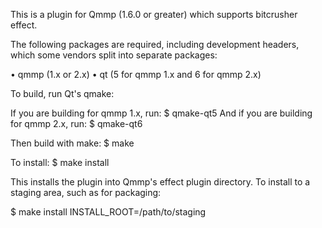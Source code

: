 This is a plugin for Qmmp (1.6.0 or greater) which supports bitcrusher effect.

The following packages are required, including development headers,
which some vendors split into separate packages:

• qmmp (1.x or 2.x)
• qt (5 for qmmp 1.x and 6 for qmmp 2.x)

To build, run Qt's qmake:

If you are building for qmmp 1.x, run:
$ qmake-qt5
And if you are building for qmmp 2.x, run:
$ qmake-qt6

Then build with make:
$ make

To install:
$ make install

This installs the plugin into Qmmp's effect plugin directory.  To install
to a staging area, such as for packaging:

$ make install INSTALL_ROOT=/path/to/staging
